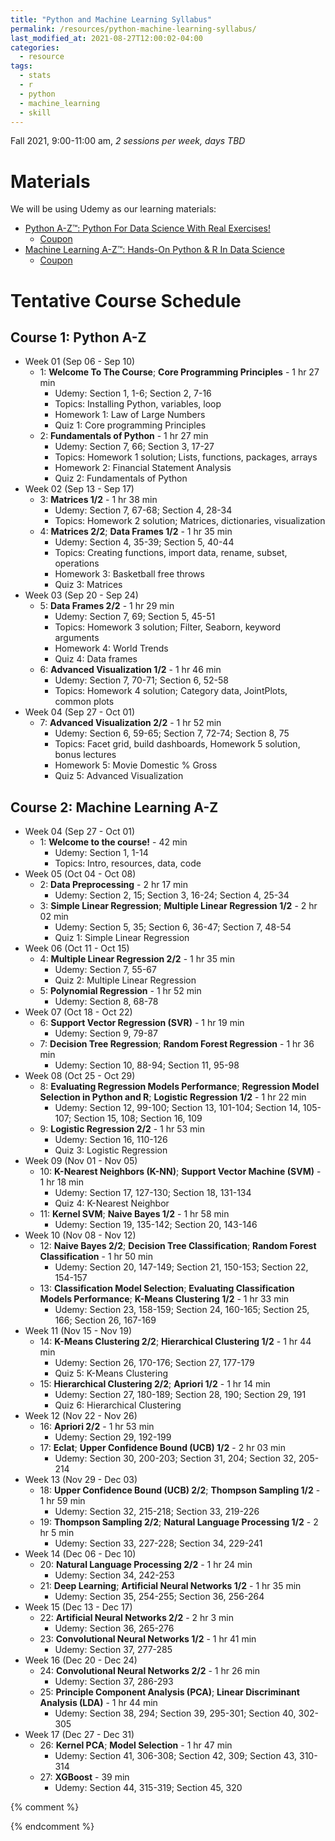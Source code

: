 ```yaml
---
title: "Python and Machine Learning Syllabus"
permalink: /resources/python-machine-learning-syllabus/
last_modified_at: 2021-08-27T12:00:02-04:00
categories:
  - resource
tags:
  - stats
  - r
  - python
  - machine_learning
  - skill
---
```


Fall 2021, 9:00-11:00 am, *2 sessions per week, days TBD*

# Materials
We will be using Udemy as our learning materials:
- [Python A-Z™: Python For Data Science With Real Exercises!](https://www.udemy.com/course/python-coding/)
	- [Coupon](https://www.best-course-online.com/?s=Python+For+Data+Science+With+Real+Exercises%21)
- [Machine Learning A-Z™: Hands-On Python & R In Data Science](https://www.udemy.com/course/machinelearning/)
    - [Coupon](https://www.best-course-online.com/reviews/udemy-machine-learning-a-z-hands-on-python-and-r-in-data-science-coupon/)

# Tentative Course Schedule
## Course 1: Python A-Z
- Week 01 (Sep 06 - Sep 10)
  - 1: **Welcome To The Course**; **Core Programming Principles** - 1 hr 27 min
    - Udemy: Section 1, 1-6; Section 2, 7-16
	- Topics: Installing Python, variables, loop
	- Homework 1: Law of Large Numbers
	- Quiz 1: Core programming Principles
  - 2: **Fundamentals of Python** - 1 hr 27 min
    - Udemy: Section 7, 66; Section 3, 17-27
    - Topics: Homework 1 solution; Lists, functions, packages, arrays
    - Homework 2: Financial Statement Analysis
    - Quiz 2: Fundamentals of Python
- Week 02 (Sep 13 - Sep 17)
  - 3: **Matrices 1/2** - 1 hr 38 min
    - Udemy: Section 7, 67-68; Section 4, 28-34
	- Topics: Homework 2 solution; Matrices, dictionaries, visualization
  - 4: **Matrices 2/2**; **Data Frames 1/2** - 1 hr 35 min
    - Udemy: Section 4, 35-39; Section 5, 40-44
	- Topics: Creating functions, import data, rename, subset, operations
	- Homework 3: Basketball free throws
	- Quiz 3: Matrices
- Week 03 (Sep 20 - Sep 24)
  - 5: **Data Frames 2/2** - 1 hr 29 min
    - Udemy: Section 7, 69; Section 5, 45-51
	- Topics: Homework 3 solution; Filter, Seaborn, keyword arguments
	- Homework 4: World Trends
	- Quiz 4: Data frames
  - 6: **Advanced Visualization 1/2** - 1 hr 46 min
    - Udemy: Section 7, 70-71; Section 6, 52-58
	- Topics: Homework 4 solution; Category data, JointPlots, common plots
- Week 04 (Sep 27 - Oct 01)	
  - 7: **Advanced Visualization 2/2** - 1 hr 52 min
    - Udemy: Section 6, 59-65; Section 7, 72-74; Section 8, 75
	- Topics: Facet grid, build dashboards, Homework 5 solution, bonus lectures
	- Homework 5: Movie Domestic % Gross
	- Quiz 5: Advanced Visualization

## Course 2: Machine Learning A-Z
- Week 04 (Sep 27 - Oct 01)
  - 1: **Welcome to the course!** - 42 min
    - Udemy: Section 1, 1-14
	- Topics: Intro, resources, data, code
- Week 05 (Oct 04 - Oct 08)
  - 2: **Data Preprocessing** - 2 hr 17 min
    - Udemy: Section 2, 15; Section 3, 16-24; Section 4, 25-34
  - 3: **Simple Linear Regression**; **Multiple Linear Regression 1/2** - 2 hr 02 min
    - Udemy: Section 5, 35; Section 6, 36-47; Section 7, 48-54
	- Quiz 1: Simple Linear Regression
- Week 06 (Oct 11 - Oct 15)
  - 4: **Multiple Linear Regression 2/2** - 1 hr 35 min
    - Udemy: Section 7, 55-67
	- Quiz 2: Multiple Linear Regression
  - 5: **Polynomial Regression** - 1 hr 52 min
    - Udemy: Section 8, 68-78
- Week 07 (Oct 18 - Oct 22)
  - 6: **Support Vector Regression (SVR)** - 1 hr 19 min
    - Udemy: Section 9, 79-87
  - 7: **Decision Tree Regression**; **Random Forest Regression** - 1 hr 36 min
    - Udemy: Section 10, 88-94; Section 11, 95-98
- Week 08 (Oct 25 - Oct 29)
  - 8: **Evaluating Regression Models Performance**; **Regression Model Selection in Python and R**; **Logistic Regression 1/2** - 1 hr 22 min
    - Udemy: Section 12, 99-100; Section 13, 101-104; Section 14, 105-107; Section 15, 108; Section 16, 109
  - 9: **Logistic Regression 2/2** - 1 hr 53 min
    - Udemy: Section 16, 110-126
	- Quiz 3: Logistic Regression
- Week 09 (Nov 01 - Nov 05)
  - 10: **K-Nearest Neighbors (K-NN)**; **Support Vector Machine (SVM)** - 1 hr 18 min
    - Udemy: Section 17, 127-130; Section 18, 131-134
	- Quiz 4: K-Nearest Neighbor
  - 11: **Kernel SVM**; **Naive Bayes 1/2** - 1 hr 58 min
    - Udemy: Section 19, 135-142; Section 20, 143-146
- Week 10 (Nov 08 - Nov 12)
  - 12: **Naive Bayes 2/2**; **Decision Tree Classification**; **Random Forest Classification** - 1 hr 50 min
    - Udemy: Section 20, 147-149; Section 21, 150-153; Section 22, 154-157
  - 13: **Classification Model Selection**; **Evaluating Classification Models Performance**; **K-Means Clustering 1/2** - 1 hr 33 min
    - Udemy: Section 23, 158-159; Section 24, 160-165; Section 25, 166; Section 26, 167-169
- Week 11 (Nov 15 - Nov 19)
  - 14: **K-Means Clustering 2/2**; **Hierarchical Clustering 1/2** - 1 hr 44 min
    - Udemy: Section 26, 170-176; Section 27, 177-179
	- Quiz 5: K-Means Clustering
  - 15: **Hierarchical Clustering 2/2**; **Apriori 1/2** - 1 hr 14 min
    - Udemy: Section 27, 180-189; Section 28, 190; Section 29, 191
	- Quiz 6: Hierarchical Clustering
- Week 12 (Nov 22 - Nov 26)
  - 16: **Apriori 2/2** - 1 hr 53 min
    - Udemy: Section 29, 192-199
  - 17: **Eclat**; **Upper Confidence Bound (UCB) 1/2** - 2 hr 03 min
    - Udemy: Section 30, 200-203; Section 31, 204; Section 32, 205-214
- Week 13 (Nov 29 - Dec 03)
  - 18: **Upper Confidence Bound (UCB) 2/2**; **Thompson Sampling 1/2** - 1 hr 59 min
    - Udemy: Section 32, 215-218; Section 33, 219-226
  - 19: **Thompson Sampling 2/2**; **Natural Language Processing 1/2** - 2 hr 5 min
    - Udemy: Section 33, 227-228; Section 34, 229-241
- Week 14 (Dec 06 - Dec 10)
  - 20: **Natural Language Processing 2/2** - 1 hr 24 min
    - Udemy: Section 34, 242-253
  - 21: **Deep Learning**; **Artificial Neural Networks 1/2** - 1 hr 35 min
    - Udemy: Section 35, 254-255; Section 36, 256-264
- Week 15 (Dec 13 - Dec 17)	
  - 22: **Artificial Neural Networks 2/2** - 2 hr 3 min
    - Udemy: Section 36, 265-276
  - 23: **Convolutional Neural Networks 1/2** - 1 hr 41 min
    - Udemy: Section 37, 277-285
- Week 16 (Dec 20 - Dec 24)
  - 24: **Convolutional Neural Networks 2/2** - 1 hr 26 min
    - Udemy: Section 37, 286-293
  - 25: **Principle Component Analysis (PCA)**; **Linear Discriminant Analysis (LDA)** - 1 hr 44 min
    - Udemy: Section 38, 294; Section 39, 295-301; Section 40, 302-305
- Week 17 (Dec 27 - Dec 31)
  - 26: **Kernel PCA**; **Model Selection** - 1 hr 47 min
    - Udemy: Section 41, 306-308; Section 42, 309; Section 43, 310-314
  - 27: **XGBoost** - 39 min
    - Udemy: Section 44, 315-319; Section 45, 320


{% comment %}	

{% endcomment %}